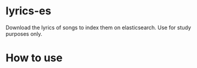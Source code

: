 # lyrics-es

Download the lyrics of songs to index them on elasticsearch. Use for study purposes only.

# How to use

